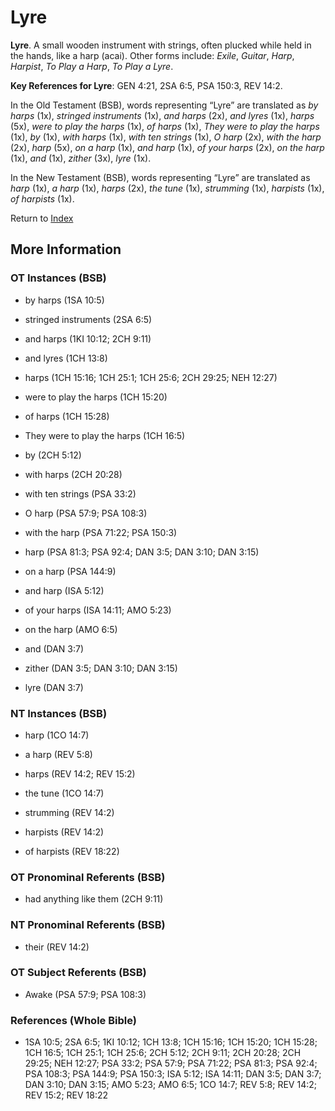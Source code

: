 # Lyre
**Lyre**. 
A small wooden instrument with strings, often plucked while held in the hands, like a harp (acai). 
Other forms include: 
*Exile*, *Guitar*, *Harp*, *Harpist*, *To Play a Harp*, *To Play a Lyre*. 


**Key References for Lyre**: 
GEN 4:21, 2SA 6:5, PSA 150:3, REV 14:2. 


In the Old Testament (BSB), words representing “Lyre” are translated as 
*by harps* (1x), *stringed instruments* (1x), *and harps* (2x), *and lyres* (1x), *harps* (5x), *were to play the harps* (1x), *of harps* (1x), *They were to play the harps* (1x), *by* (1x), *with harps* (1x), *with ten strings* (1x), *O harp* (2x), *with the harp* (2x), *harp* (5x), *on a harp* (1x), *and harp* (1x), *of your harps* (2x), *on the harp* (1x), *and* (1x), *zither* (3x), *lyre* (1x). 


In the New Testament (BSB), words representing “Lyre” are translated as 
*harp* (1x), *a harp* (1x), *harps* (2x), *the tune* (1x), *strumming* (1x), *harpists* (1x), *of harpists* (1x). 


Return to [Index](00-Index.md)

## More Information

### OT Instances (BSB)

* by harps (1SA 10:5)

* stringed instruments (2SA 6:5)

* and harps (1KI 10:12; 2CH 9:11)

* and lyres (1CH 13:8)

* harps (1CH 15:16; 1CH 25:1; 1CH 25:6; 2CH 29:25; NEH 12:27)

* were to play the harps (1CH 15:20)

* of harps (1CH 15:28)

* They were to play the harps (1CH 16:5)

* by (2CH 5:12)

* with harps (2CH 20:28)

* with ten strings (PSA 33:2)

* O harp (PSA 57:9; PSA 108:3)

* with the harp (PSA 71:22; PSA 150:3)

* harp (PSA 81:3; PSA 92:4; DAN 3:5; DAN 3:10; DAN 3:15)

* on a harp (PSA 144:9)

* and harp (ISA 5:12)

* of your harps (ISA 14:11; AMO 5:23)

* on the harp (AMO 6:5)

* and (DAN 3:7)

* zither (DAN 3:5; DAN 3:10; DAN 3:15)

* lyre (DAN 3:7)



### NT Instances (BSB)

* harp (1CO 14:7)

* a harp (REV 5:8)

* harps (REV 14:2; REV 15:2)

* the tune (1CO 14:7)

* strumming (REV 14:2)

* harpists (REV 14:2)

* of harpists (REV 18:22)



### OT Pronominal Referents (BSB)

* had anything like them (2CH 9:11)



### NT Pronominal Referents (BSB)

* their (REV 14:2)



### OT Subject Referents (BSB)

* Awake (PSA 57:9; PSA 108:3)



### References (Whole Bible)

* 1SA 10:5; 2SA 6:5; 1KI 10:12; 1CH 13:8; 1CH 15:16; 1CH 15:20; 1CH 15:28; 1CH 16:5; 1CH 25:1; 1CH 25:6; 2CH 5:12; 2CH 9:11; 2CH 20:28; 2CH 29:25; NEH 12:27; PSA 33:2; PSA 57:9; PSA 71:22; PSA 81:3; PSA 92:4; PSA 108:3; PSA 144:9; PSA 150:3; ISA 5:12; ISA 14:11; DAN 3:5; DAN 3:7; DAN 3:10; DAN 3:15; AMO 5:23; AMO 6:5; 1CO 14:7; REV 5:8; REV 14:2; REV 15:2; REV 18:22



